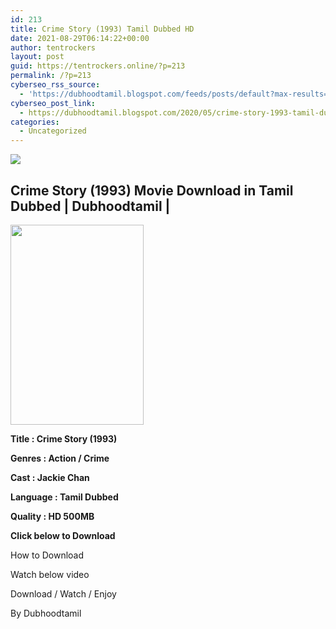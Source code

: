 ```yaml
---
id: 213
title: Crime Story (1993) Tamil Dubbed HD
date: 2021-08-29T06:14:22+00:00
author: tentrockers
layout: post
guid: https://tentrockers.online/?p=213
permalink: /?p=213
cyberseo_rss_source:
  - 'https://dubhoodtamil.blogspot.com/feeds/posts/default?max-results=150&start-index=301'
cyberseo_post_link:
  - https://dubhoodtamil.blogspot.com/2020/05/crime-story-1993-tamil-dubbed-hd.html
categories:
  - Uncategorized
---
```

<div class="media_block">
  <img src="https://1.bp.blogspot.com/-Ir0yfu7AlaI/XruAyAIr9dI/AAAAAAAABH4/e1NT7FYNJt4nfHgNsE7HxoIfQbD-JkUPgCNcBGAsYHQ/s72-c/images%2B%252835%2529.jpeg" class="media_thumbnail" />
</div>

<div dir="ltr" trbidi="on" readability="6.8048780487805">
  <h2>
    <span>Crime Story (1993) Movie Download in Tamil Dubbed | Dubhoodtamil</span> |
  </h2>
  
  <div class="separator">
    <a href="https://1.bp.blogspot.com/-Ir0yfu7AlaI/XruAyAIr9dI/AAAAAAAABH4/e1NT7FYNJt4nfHgNsE7HxoIfQbD-JkUPgCNcBGAsYHQ/s1600/images%2B%252835%2529.jpeg" imageanchor="1"><img loading="lazy" border="0" data-original-height="678" data-original-width="452" height="320" src="https://1.bp.blogspot.com/-Ir0yfu7AlaI/XruAyAIr9dI/AAAAAAAABH4/e1NT7FYNJt4nfHgNsE7HxoIfQbD-JkUPgCNcBGAsYHQ/s320/images%2B%252835%2529.jpeg" width="213" /></a>
  </div>
  
  <p>
    <span><b>Title : Crime Story (1993)</b></span>
  </p>
  
  <p>
    <span><b>Genres : Action / Crime</b></span>
  </p>
  
  <p>
    <span><b>Cast : Jackie Chan</b></span>
  </p>
  
  <p>
    <span><b>Language : Tamil Dubbed</b></span>
  </p>
  
  <p>
    <span><b>Quality : HD 500MB</b></span>
  </p>
  
  <p>
    <span><b>Click below to Download</b></span>
  </p>
  
  <p>
    <span>How to Download</span>
  </p>
  
  <p>
    <span>Watch below video</span>
  </p>
  
  <p>
  </p>
  
  <p>
    <span>Download / Watch / Enjoy</span>
  </p>
  
  <p>
    <span>By Dubhoodtamil</span>
  </p></p>
</div>